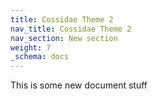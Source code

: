 ```yaml
---
title: Cossidae Theme 2
nav_title: Cossidae Theme 2
nav_section: New section
weight: 7
_schema: docs
---
```

This is some new document stuff